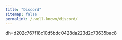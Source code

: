 ```yaml
---
title: "Discord"
sitemap: false
permalink: /.well-known/discord/
---
```


dh=d202c767f18c10d5bdc0428da223d2c73635bac8
